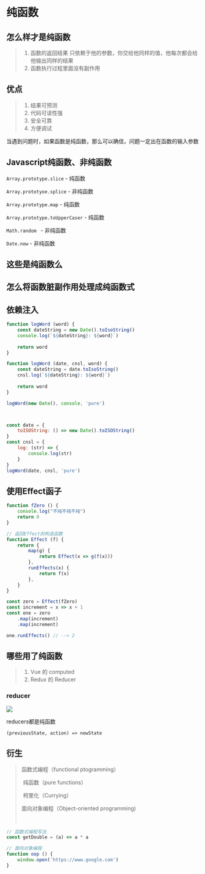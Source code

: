 # 纯函数 #

## 怎么样才是纯函数 ##

> 1. 函数的返回结果 只依赖于他的参数，你交给他同样的值，他每次都会给他输出同样的结果
> 2. 函数执行过程里面没有副作用



## 优点 ##

> 1. 结果可预测
> 2. 代码可读性强
> 3. 安全可靠
> 4. 方便调试

当遇到问题时，如果函数是纯函数，那么可以确信，问题一定出在函数的输入参数



## Javascript纯函数、非纯函数 ##

`Array.prototype.slice` - 纯函数

`Array.prototyoe.splice` - 非纯函数

`Array.prototype.map` - 纯函数

`Array.prototype.toUpperCaser` - 纯函数

`Math.random ` - 非纯函数

`Date.now` - 非纯函数



##  这些是纯函数么 ##



## 怎么将函数脏副作用处理成纯函数式 ##



## 依赖注入 ##

```javascript
function logWord (word) {
    const dateString = new Date().toIsoString()
    console.log(`${dateString}: ${word}`)
    
    return word
}
```

```javascript
function logWord (date, cnsl, word) {
    const dateString = date.toIsoString()
    cnsl.log(`${dateString}: ${word}`)
    
    return word
}

logWord(new Date(), console, 'pure')



const date = {
    toISOString: () => new Date().toISOString()
}
const cnsl = {
    log: (str) => {
        console.log(str)
    }
}
logWord(date, cnsl, 'pure')
```



## 使用Effect函子

```javascript
function fZero () {
    console.log("不纯不纯不纯")
    return 0
}

// 返回Effect的构造函数
function Effect (f) {
    return {
        map(g) {
            return Effect(x => g(f(x)))
        },
        runEffects(x) {
            return f(x)
        },
    }
}

const zero = Effect(fZero)
const increment = x => x + 1
const one = zero
    .map(increment)
    .map(increment)

one.runEffects() // --> 2
```





## 哪些用了纯函数 ##

> 1. Vue 的 computed
> 2. Redux 的 Reducer



### reducer ###

![](https://file.simonwong.cn/17-11-3/9516279.jpg)

reducers都是纯函数

`(previousState, action) => newState`

## 衍生 ##

> 函数式编程（functional ptogramming）
>
> ​	纯函数（pure functions）
>
> ​	柯里化（Currying）
>
> 面向对象编程（Object-oriented programming)
>
> ​	



```javascript
// 函数式编程写法
const getDouble = (a) => a * a

// 面向对象编程
function oop () {
	window.open('https://www.google.com')
}
```



